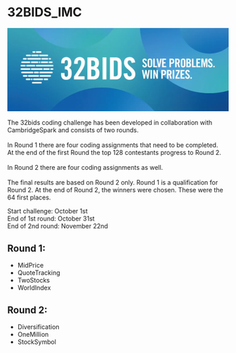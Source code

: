 # 32BIDS_IMC

<img src="32_BIDS_IMC.png" width="100%" height="80%" alt="32BIDS" title="Architecture">

The 32bids coding challenge has been developed in collaboration with CambridgeSpark and consists of two rounds. <br /><br />
In Round 1 there are four coding assignments that need to be completed.<br />
At the end of the first Round the top 128 contestants progress to Round 2. <br /><br />
In Round 2 there are four coding assignments as well. <br /><br />
The final results are based on Round 2 only. Round 1 is a qualification for Round 2.
At the end of Round 2, the winners were chosen. These were the 64 first places.

Start challenge: October 1st <br />
End of 1st round: October 31st <br />
End of 2nd round: November 22nd <br />

## Round 1:
- MidPrice
- QuoteTracking
- TwoStocks
- WorldIndex

## Round 2:
- Diversification
- OneMillion
- StockSymbol
